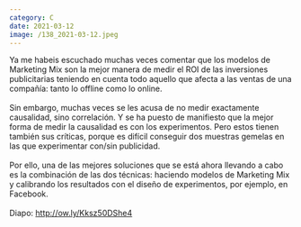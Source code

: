 ```yaml
--- 
category: C 
date: 2021-03-12 
image: /138_2021-03-12.jpeg 
--- 
```


Ya me habeis escuchado muchas veces comentar que los modelos de Marketing Mix son la mejor manera de medir el ROI de las inversiones publicitarias teniendo en cuenta todo aquello que afecta a las ventas de una compañía: tanto lo offline como lo online. <br><br>Sin embargo, muchas veces se les acusa de no medir exactamente causalidad, sino correlación. Y se ha puesto de manifiesto que la mejor forma de medir la causalidad es con los experimentos. Pero estos tienen también sus críticas, porque es difícil conseguir dos muestras gemelas en las que experimentar con/sin publicidad. <br><br>Por ello, una de las mejores soluciones que se está ahora llevando a cabo es la combinación de las dos técnicas: haciendo modelos de Marketing Mix y calibrando los resultados con el diseño de experimentos, por ejemplo, en Facebook. <br><br>Diapo:  http://ow.ly/Kksz50DShe4